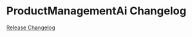 # ProductManagementAi Changelog

[Release Changelog](https://github.com/spryker-eco/product-management-ai/releases)
